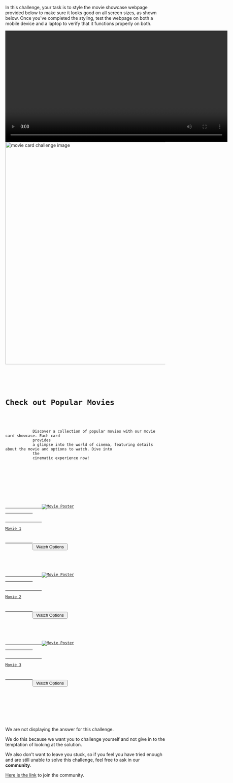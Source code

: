 In this challenge, your task is to style the movie showcase webpage provided below to make sure it looks good on all screen sizes, as shown below. Once you've completed the styling, test the webpage on both a mobile device and a laptop to verify that it functions properly on both.

<video width="700" controls>
  <source src="https://ik.imagekit.io/d9mvewbju/Course/BigbinaryAcademy/Movie%20(1)_oiPTTWisa.mp4" type="video/mp4">
</video>

<img width="700" src="https://ik.imagekit.io/d9mvewbju/Course/BigbinaryAcademy/MovieCardChallengeImage_jSZIsxan-.png" alt="movie card challenge image">

<codeblock language="css" type="lesson">
<code>
<panel language="html" >
<div class="container">
    <div class="introduction">
        <h1 class="main-heading">Check out Popular Movies</h1>
        <p class="description">
            Discover a collection of popular movies with our movie card showcase. Each card
            provides
            a glimpse into the world of cinema, featuring details about the movie and options to watch. Dive into
            the
            cinematic experience now!
        </p>
    </div>
    <div class="card-list">
        <div class="card">
            <a href="#">
                <img class="poster" src="https://ik.imagekit.io/d9mvewbju/Course/BigbinaryAcademy/movie-card-image_dvylM7uXod.avif" alt="Movie Poster">
            </a>
            <a href="#">
                <p class="movie-name">Movie 1</p>
            </a>
            <button class="watch-option" type="button"> Watch Options </button>
        </div>
        <div class="card">
            <a href="#">
                <img class="poster" src="https://ik.imagekit.io/d9mvewbju/Course/BigbinaryAcademy/movie-card-image_dvylM7uXod.avif" alt="Movie Poster">
            </a>
            <a href="#">
                <p class="movie-name">Movie 2</p>
            </a>
            <button class="watch-option" type="button"> Watch Options </button>
        </div>
        <div class="card">
            <a href="#">
                <img class="poster" src="https://ik.imagekit.io/d9mvewbju/Course/BigbinaryAcademy/movie-card-image_dvylM7uXod.avif" alt="Movie Poster">
            </a>
            <a href="#">
                <p class="movie-name">Movie 3</p>
            </a>
            <button class="watch-option" type="button"> Watch Options </button>
        </div>
    </div>
</div>
</panel>
<panel language="css">
</panel>
</code>
</codeblock>

We are not displaying the answer for this challenge.

We do this because we want you to challenge yourself
and
not give in to the temptation of looking at the solution.

We also don't want to leave you stuck, so if you feel
you have tried enough and are still unable to solve
this challenge, feel free to ask in our **community**.

[Here is the link](https://join.slack.com/t/bigbinaryacademy/shared_invite/zt-2kj86untg-wCGh2GPBA2I3iWZk4ke~tg) to join the community.
